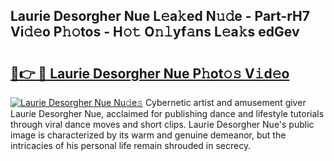 ## Laurie Desorgher Nue L𝚎a𝚔ed N𝚞𝚍e - Part-rH7 Vi𝚍𝚎o P𝚑𝚘tos - H𝚘𝚝 O𝚗𝚕yf𝚊ns L𝚎a𝚔s edGev

# <h2><a href="http://kf05jv.oniu.top/?m=Laurie+Desorgher+Nue">🔗👉 🔴 Laurie Desorgher Nue P𝚑ot𝚘𝚜 V𝚒d𝚎o</a></h2>

[![Laurie Desorgher Nue Nu𝚍e𝚜](https://i.imgur.com/0qMVB7G.gif)](http://kf05jv.oniu.top/?m=Laurie+Desorgher+Nue)
Cybernetic artist and amusement giver Laurie Desorgher Nue, acclaimed for publishing dance and lifestyle tutorials through viral dance moves and short clips. Laurie Desorgher Nue's public image is characterized by its warm and genuine demeanor, but the intricacies of his personal life remain shrouded in secrecy.  
